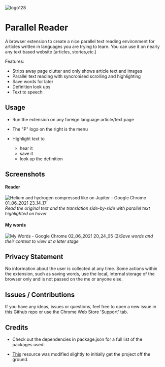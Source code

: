 ![logo128](https://user-images.githubusercontent.com/54374934/120394669-aa1d7780-c32b-11eb-97e6-b9f88a56f887.png)

# Parallel Reader

A browser extension to create a nice parallel text reading environment for articles written in languages you are trying to learn. You can use it on nearly any text based website (articles, stories,etc.)

Features:

- Strips away page clutter and only shows article text and images
- Parallel text reading with syncronised scrolling and highlighting
- Save words for later
- Definition look ups
- Text to speech

## Usage

- Run the extension on any foreign language article/text page
- The "P" logo on the right is the menu
- Highlight text to

  - hear it
  - save it
  - look up the definition

## Screenshots

#### Reader

![Helium and hydrogen compressed like on Jupiter - Google Chrome 01_06_2021 23_14_17](https://user-images.githubusercontent.com/54374934/120397038-852b0380-c32f-11eb-877e-255d5d9c0456.png)_Read the original text and the translation side-by-side with parallel text highlighted on hover_

#### My words

![My Words - Google Chrome 02_06_2021 20_24_05 (2)](https://user-images.githubusercontent.com/54374934/120541018-3ccc1e00-c3e1-11eb-98d6-d5d458b5f6d3.png)_Save words and their context to view at a later stage_

## Privacy Statement

No information about the user is collected at any time. Some actions within the extension, such as saving words, use the local, internal storage of the browser only and is not passed on the me or anyone else.

## Issues / Contributions

If you have any ideas, issues or questions, feel free to open a new issue in this Github repo or use the Chrome Web Store 'Support' tab.

## Credits

- Check out the dependencies in package.json for a full list of the packages used.

- [This](https://github.com/lxieyang/chrome-extension-boilerplate-react/) resource was modified slightly to initially get the project off the ground.


